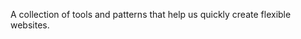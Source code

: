 <p class="u-margin-top  /  u-font-style-italic  /  u-text-align-center">
  A collection of tools and patterns that help us quickly create flexible websites.
</p>
